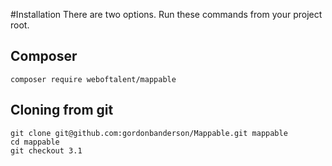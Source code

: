 #Installation
There are two options.  Run these commands from your project root.

## Composer
```
composer require weboftalent/mappable
```

## Cloning from git
```
git clone git@github.com:gordonbanderson/Mappable.git mappable
cd mappable
git checkout 3.1
```
